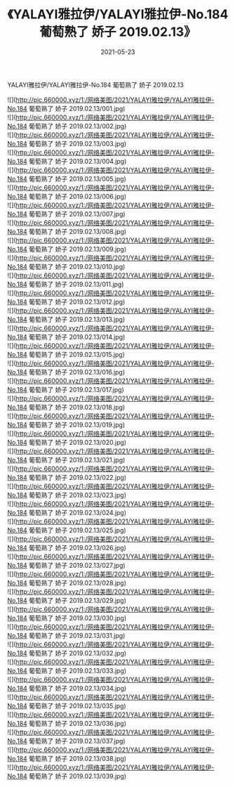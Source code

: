 ﻿---
layout: post
title:  《YALAYI雅拉伊/YALAYI雅拉伊-No.184 葡萄熟了 娇子 2019.02.13》
date:   2021-05-23
img: http://pic.660000.xyz/1:/网络美图/2021/YALAYI雅拉伊/YALAYI雅拉伊-No.184 葡萄熟了 娇子 2019.02.13/000.jpg
categories: [美女, 清纯, 唯美]
---

YALAYI雅拉伊/YALAYI雅拉伊-No.184 葡萄熟了 娇子 2019.02.13

 ![](http://pic.660000.xyz/1:/网络美图/2021/YALAYI雅拉伊/YALAYI雅拉伊-No.184 葡萄熟了 娇子 2019.02.13/001.jpg) <br>![](http://pic.660000.xyz/1:/网络美图/2021/YALAYI雅拉伊/YALAYI雅拉伊-No.184 葡萄熟了 娇子 2019.02.13/002.jpg) <br>![](http://pic.660000.xyz/1:/网络美图/2021/YALAYI雅拉伊/YALAYI雅拉伊-No.184 葡萄熟了 娇子 2019.02.13/003.jpg) <br>![](http://pic.660000.xyz/1:/网络美图/2021/YALAYI雅拉伊/YALAYI雅拉伊-No.184 葡萄熟了 娇子 2019.02.13/004.jpg) <br>![](http://pic.660000.xyz/1:/网络美图/2021/YALAYI雅拉伊/YALAYI雅拉伊-No.184 葡萄熟了 娇子 2019.02.13/005.jpg) <br>![](http://pic.660000.xyz/1:/网络美图/2021/YALAYI雅拉伊/YALAYI雅拉伊-No.184 葡萄熟了 娇子 2019.02.13/006.jpg) <br>![](http://pic.660000.xyz/1:/网络美图/2021/YALAYI雅拉伊/YALAYI雅拉伊-No.184 葡萄熟了 娇子 2019.02.13/007.jpg) <br>![](http://pic.660000.xyz/1:/网络美图/2021/YALAYI雅拉伊/YALAYI雅拉伊-No.184 葡萄熟了 娇子 2019.02.13/008.jpg) <br>![](http://pic.660000.xyz/1:/网络美图/2021/YALAYI雅拉伊/YALAYI雅拉伊-No.184 葡萄熟了 娇子 2019.02.13/009.jpg) <br>![](http://pic.660000.xyz/1:/网络美图/2021/YALAYI雅拉伊/YALAYI雅拉伊-No.184 葡萄熟了 娇子 2019.02.13/010.jpg) <br>![](http://pic.660000.xyz/1:/网络美图/2021/YALAYI雅拉伊/YALAYI雅拉伊-No.184 葡萄熟了 娇子 2019.02.13/011.jpg) <br>![](http://pic.660000.xyz/1:/网络美图/2021/YALAYI雅拉伊/YALAYI雅拉伊-No.184 葡萄熟了 娇子 2019.02.13/012.jpg) <br>![](http://pic.660000.xyz/1:/网络美图/2021/YALAYI雅拉伊/YALAYI雅拉伊-No.184 葡萄熟了 娇子 2019.02.13/013.jpg) <br>![](http://pic.660000.xyz/1:/网络美图/2021/YALAYI雅拉伊/YALAYI雅拉伊-No.184 葡萄熟了 娇子 2019.02.13/014.jpg) <br>![](http://pic.660000.xyz/1:/网络美图/2021/YALAYI雅拉伊/YALAYI雅拉伊-No.184 葡萄熟了 娇子 2019.02.13/015.jpg) <br>![](http://pic.660000.xyz/1:/网络美图/2021/YALAYI雅拉伊/YALAYI雅拉伊-No.184 葡萄熟了 娇子 2019.02.13/016.jpg) <br>![](http://pic.660000.xyz/1:/网络美图/2021/YALAYI雅拉伊/YALAYI雅拉伊-No.184 葡萄熟了 娇子 2019.02.13/017.jpg) <br>![](http://pic.660000.xyz/1:/网络美图/2021/YALAYI雅拉伊/YALAYI雅拉伊-No.184 葡萄熟了 娇子 2019.02.13/018.jpg) <br>![](http://pic.660000.xyz/1:/网络美图/2021/YALAYI雅拉伊/YALAYI雅拉伊-No.184 葡萄熟了 娇子 2019.02.13/019.jpg) <br>![](http://pic.660000.xyz/1:/网络美图/2021/YALAYI雅拉伊/YALAYI雅拉伊-No.184 葡萄熟了 娇子 2019.02.13/020.jpg) <br>![](http://pic.660000.xyz/1:/网络美图/2021/YALAYI雅拉伊/YALAYI雅拉伊-No.184 葡萄熟了 娇子 2019.02.13/021.jpg) <br>![](http://pic.660000.xyz/1:/网络美图/2021/YALAYI雅拉伊/YALAYI雅拉伊-No.184 葡萄熟了 娇子 2019.02.13/022.jpg) <br>![](http://pic.660000.xyz/1:/网络美图/2021/YALAYI雅拉伊/YALAYI雅拉伊-No.184 葡萄熟了 娇子 2019.02.13/023.jpg) <br>![](http://pic.660000.xyz/1:/网络美图/2021/YALAYI雅拉伊/YALAYI雅拉伊-No.184 葡萄熟了 娇子 2019.02.13/024.jpg) <br>![](http://pic.660000.xyz/1:/网络美图/2021/YALAYI雅拉伊/YALAYI雅拉伊-No.184 葡萄熟了 娇子 2019.02.13/025.jpg) <br>![](http://pic.660000.xyz/1:/网络美图/2021/YALAYI雅拉伊/YALAYI雅拉伊-No.184 葡萄熟了 娇子 2019.02.13/026.jpg) <br>![](http://pic.660000.xyz/1:/网络美图/2021/YALAYI雅拉伊/YALAYI雅拉伊-No.184 葡萄熟了 娇子 2019.02.13/027.jpg) <br>![](http://pic.660000.xyz/1:/网络美图/2021/YALAYI雅拉伊/YALAYI雅拉伊-No.184 葡萄熟了 娇子 2019.02.13/028.jpg) <br>![](http://pic.660000.xyz/1:/网络美图/2021/YALAYI雅拉伊/YALAYI雅拉伊-No.184 葡萄熟了 娇子 2019.02.13/029.jpg) <br>![](http://pic.660000.xyz/1:/网络美图/2021/YALAYI雅拉伊/YALAYI雅拉伊-No.184 葡萄熟了 娇子 2019.02.13/030.jpg) <br>![](http://pic.660000.xyz/1:/网络美图/2021/YALAYI雅拉伊/YALAYI雅拉伊-No.184 葡萄熟了 娇子 2019.02.13/031.jpg) <br>![](http://pic.660000.xyz/1:/网络美图/2021/YALAYI雅拉伊/YALAYI雅拉伊-No.184 葡萄熟了 娇子 2019.02.13/032.jpg) <br>![](http://pic.660000.xyz/1:/网络美图/2021/YALAYI雅拉伊/YALAYI雅拉伊-No.184 葡萄熟了 娇子 2019.02.13/033.jpg) <br>![](http://pic.660000.xyz/1:/网络美图/2021/YALAYI雅拉伊/YALAYI雅拉伊-No.184 葡萄熟了 娇子 2019.02.13/034.jpg) <br>![](http://pic.660000.xyz/1:/网络美图/2021/YALAYI雅拉伊/YALAYI雅拉伊-No.184 葡萄熟了 娇子 2019.02.13/035.jpg) <br>![](http://pic.660000.xyz/1:/网络美图/2021/YALAYI雅拉伊/YALAYI雅拉伊-No.184 葡萄熟了 娇子 2019.02.13/036.jpg) <br>![](http://pic.660000.xyz/1:/网络美图/2021/YALAYI雅拉伊/YALAYI雅拉伊-No.184 葡萄熟了 娇子 2019.02.13/037.jpg) <br>![](http://pic.660000.xyz/1:/网络美图/2021/YALAYI雅拉伊/YALAYI雅拉伊-No.184 葡萄熟了 娇子 2019.02.13/038.jpg) <br>![](http://pic.660000.xyz/1:/网络美图/2021/YALAYI雅拉伊/YALAYI雅拉伊-No.184 葡萄熟了 娇子 2019.02.13/039.jpg) <br>